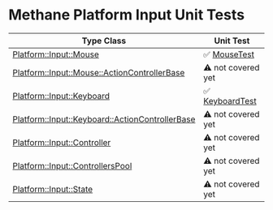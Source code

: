 # Methane Platform Input Unit Tests

| Type Class                                                                                                                                                | Unit Test                                           |
|-----------------------------------------------------------------------------------------------------------------------------------------------------------|-----------------------------------------------------|
| [Platform::Input::Mouse](/Modules/Platform/Input/Mouse/Include/Methane/Platform/Input/Mouse.h)                                                            | :white_check_mark: [MouseTest](MouseTest.cpp)       |
| [Platform::Input::Mouse::ActionControllerBase](/Modules/Platform/Input/ActionControllers/Include/Methane/Platform/Input/KeyboardActionControllerBase.hpp) | :warning: not covered yet                           |
| [Platform::Input::Keyboard](/Modules/Platform/Input/Keyboard/Include/Methane/Platform/Input/Keyboard.h)                                                   | :white_check_mark: [KeyboardTest](KeyboardTest.cpp) |
| [Platform::Input::Keyboard::ActionControllerBase](/Modules/Platform/Input/ActionControllers/Include/Methane/Platform/Input/MouseActionControllerBase.hpp) | :warning: not covered yet                           |
| [Platform::Input::Controller](/Modules/Platform/Input/Controllers/Include/Methane/Platform/Input/Controller.h)                                            | :warning: not covered yet                           |
| [Platform::Input::ControllersPool](/Modules/Platform/Input/Controllers/Include/Methane/Platform/Input/ControllersPool.h)                                  | :warning: not covered yet                           |
| [Platform::Input::State](/Modules/Platform/Input/Controllers/Include/Methane/Platform/Input/State.h)                                                      | :warning: not covered yet                           |
